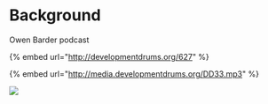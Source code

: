 # Background

Owen Barder podcast

{% embed url="http://developmentdrums.org/627" %}

{% embed url="http://media.developmentdrums.org/DD33.mp3" %}

![](https://www.cgdev.org/doc/multimedia/Development_and_Complexity_Slides.pdf%20)



